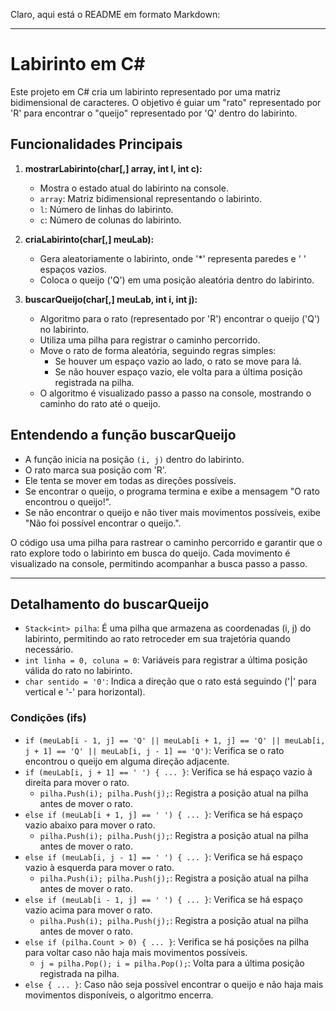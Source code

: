 Claro, aqui está o README em formato Markdown:

---

# Labirinto em C#

Este projeto em C# cria um labirinto representado por uma matriz bidimensional de caracteres. O objetivo é guiar um "rato" representado por 'R' para encontrar o "queijo" representado por 'Q' dentro do labirinto.

## Funcionalidades Principais

1. **mostrarLabirinto(char[,] array, int l, int c):**
   - Mostra o estado atual do labirinto na console.
   - `array`: Matriz bidimensional representando o labirinto.
   - `l`: Número de linhas do labirinto.
   - `c`: Número de colunas do labirinto.

2. **criaLabirinto(char[,] meuLab):**
   - Gera aleatoriamente o labirinto, onde '*' representa paredes e ' ' espaços vazios.
   - Coloca o queijo ('Q') em uma posição aleatória dentro do labirinto.

3. **buscarQueijo(char[,] meuLab, int i, int j):**
   - Algoritmo para o rato (representado por 'R') encontrar o queijo ('Q') no labirinto.
   - Utiliza uma pilha para registrar o caminho percorrido.
   - Move o rato de forma aleatória, seguindo regras simples:
     - Se houver um espaço vazio ao lado, o rato se move para lá.
     - Se não houver espaço vazio, ele volta para a última posição registrada na pilha.
   - O algoritmo é visualizado passo a passo na console, mostrando o caminho do rato até o queijo.

## Entendendo a função buscarQueijo

- A função inicia na posição `(i, j)` dentro do labirinto.
- O rato marca sua posição com 'R'.
- Ele tenta se mover em todas as direções possíveis.
- Se encontrar o queijo, o programa termina e exibe a mensagem "O rato encontrou o queijo!".
- Se não encontrar o queijo e não tiver mais movimentos possíveis, exibe "Não foi possível encontrar o queijo.".

O código usa uma pilha para rastrear o caminho percorrido e garantir que o rato explore todo o labirinto em busca do queijo. Cada movimento é visualizado na console, permitindo acompanhar a busca passo a passo.

---

## Detalhamento do buscarQueijo

- `Stack<int> pilha`: É uma pilha que armazena as coordenadas (i, j) do labirinto, permitindo ao rato retroceder em sua trajetória quando necessário.
- `int linha = 0, coluna = 0`: Variáveis para registrar a última posição válida do rato no labirinto.
- `char sentido = '0'`: Indica a direção que o rato está seguindo ('|' para vertical e '-' para horizontal).

### Condições (ifs)

- `if (meuLab[i - 1, j] == 'Q' || meuLab[i + 1, j] == 'Q' || meuLab[i, j + 1] == 'Q' || meuLab[i, j - 1] == 'Q')`: Verifica se o rato encontrou o queijo em alguma direção adjacente.
- `if (meuLab[i, j + 1] == ' ') { ... }`: Verifica se há espaço vazio à direita para mover o rato.
  - `pilha.Push(i); pilha.Push(j);`: Registra a posição atual na pilha antes de mover o rato.
- `else if (meuLab[i + 1, j] == ' ') { ... }`: Verifica se há espaço vazio abaixo para mover o rato.
  - `pilha.Push(i); pilha.Push(j);`: Registra a posição atual na pilha antes de mover o rato.
- `else if (meuLab[i, j - 1] == ' ') { ... }`: Verifica se há espaço vazio à esquerda para mover o rato.
  - `pilha.Push(i); pilha.Push(j);`: Registra a posição atual na pilha antes de mover o rato.
- `else if (meuLab[i - 1, j] == ' ') { ... }`: Verifica se há espaço vazio acima para mover o rato.
  - `pilha.Push(i); pilha.Push(j);`: Registra a posição atual na pilha antes de mover o rato.
- `else if (pilha.Count > 0) { ... }`: Verifica se há posições na pilha para voltar caso não haja mais movimentos possíveis.
  - `j = pilha.Pop(); i = pilha.Pop();`: Volta para a última posição registrada na pilha.
- `else { ... }`: Caso não seja possível encontrar o queijo e não haja mais movimentos disponíveis, o algoritmo encerra.
